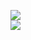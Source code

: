 [![](https://img.shields.io/badge/Made%20With-Github%20Spray-lightgrey.svg?style=for-the-badge&logo=github)](https://github.com/Annihil/github-spray#23853)  
[![](https://i.imgur.com/2DrTn0Z.gif)](https://github.com/Annihil/github-spray)